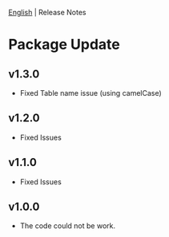 [English](README.md)  | Release Notes
# Package Update
## v1.3.0
- Fixed Table name issue (using camelCase)

## v1.2.0
- Fixed Issues

## v1.1.0
- Fixed Issues

## v1.0.0
- The code could not be work.
